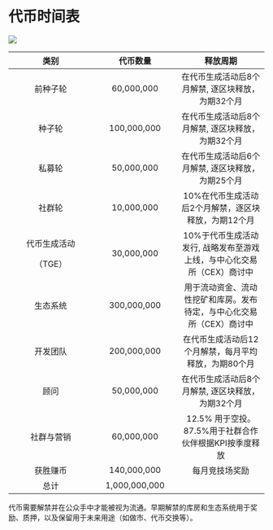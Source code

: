 # 代币时间表

![](../../../.gitbook/assets/Token-Release-Schedule\_SC.png)

<table><thead><tr><th width="150" align="center">类别</th><th width="150" align="center">代币数量</th><th align="center">释放周期</th></tr></thead><tbody><tr><td align="center">前种子轮</td><td align="center">60,000,000</td><td align="center">在代币生成活动后8个月解禁, 逐区块释放，为期32个月</td></tr><tr><td align="center">种子轮</td><td align="center">100,000,000</td><td align="center">在代币生成活动后8个月解禁, 逐区块释放，为期32个月</td></tr><tr><td align="center">私募轮</td><td align="center">50,000,000</td><td align="center">在代币生成活动后6个月解禁, 逐区块释放，为期25个月</td></tr><tr><td align="center">社群轮</td><td align="center">10,000,000</td><td align="center">10%在代币生成活动后2个月解禁，逐区块释放，为期12个月</td></tr><tr><td align="center"><p>代币生成活动</p><p>（TGE）</p></td><td align="center">30,000,000</td><td align="center">10%于代币生成活动发行, 战略发布至游戏上线，与中心化交易所（CEX）商讨中</td></tr><tr><td align="center">生态系统</td><td align="center">300,000,000</td><td align="center">用于流动资金、流动性挖矿和库房。发布待定，与中心化交易所（CEX）商讨中</td></tr><tr><td align="center">开发团队</td><td align="center">200,000,000</td><td align="center">在代币生成活动后12个月解禁，每月平均释放，为期80个月</td></tr><tr><td align="center">顾问</td><td align="center">50,000,000</td><td align="center">在代币生成活动后8个月解禁, 逐区块释放，为期32个月</td></tr><tr><td align="center">社群与营销</td><td align="center">60,000,000</td><td align="center">12.5% 用于空投。87.5%用于社群合作伙伴根据KPI按季度释放</td></tr><tr><td align="center">获胜赚币</td><td align="center">140,000,000</td><td align="center">每月竞技场奖励</td></tr><tr><td align="center">总计</td><td align="center">1,000,000,000</td><td align="center"></td></tr></tbody></table>

代币需要解禁并在公众手中才能被视为流通。早期解禁的库房和生态系统用于奖励、质押，以及保留用于未来用途（如做市、代币交换等）。
